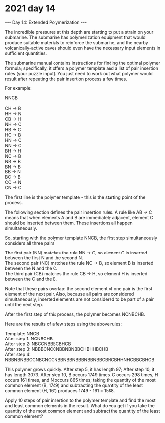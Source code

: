 # 2021 day 14

--- Day 14: Extended Polymerization ---

The incredible pressures at this depth are starting to put a strain on your submarine. The submarine has polymerization equipment that would produce suitable materials to reinforce the submarine, and the nearby volcanically-active caves should even have the necessary input elements in sufficient quantities.



The submarine manual contains instructions for finding the optimal polymer formula; specifically, it offers a polymer template and a list of pair insertion rules (your puzzle input). You just need to work out what polymer would result after repeating the pair insertion process a few times.



For example:



NNCB\
\
CH -> B\
HH -> N\
CB -> H\
NH -> C\
HB -> C\
HC -> B\
HN -> C\
NN -> C\
BH -> H\
NC -> B\
NB -> B\
BN -> B\
BB -> N\
BC -> B\
CC -> N\
CN -> C



The first line is the polymer template - this is the starting point of the process.



The following section defines the pair insertion rules. A rule like AB -> C means that when elements A and B are immediately adjacent, element C should be inserted between them. These insertions all happen simultaneously.



So, starting with the polymer template NNCB, the first step simultaneously considers all three pairs:



The first pair (NN) matches the rule NN -> C, so element C is inserted between the first N and the second N.\
The second pair (NC) matches the rule NC -> B, so element B is inserted between the N and the C.\
The third pair (CB) matches the rule CB -> H, so element H is inserted between the C and the B.



Note that these pairs overlap: the second element of one pair is the first element of the next pair. Also, because all pairs are considered simultaneously, inserted elements are not considered to be part of a pair until the next step.



After the first step of this process, the polymer becomes NCNBCHB.



Here are the results of a few steps using the above rules:



Template:     NNCB\
After step 1: NCNBCHB\
After step 2: NBCCNBBBCBHCB\
After step 3: NBBBCNCCNBBNBNBBCHBHHBCHB\
After step 4: NBBNBNBBCCNBCNCCNBBNBBNBBBNBBNBBCBHCBHHNHCBBCBHCB



This polymer grows quickly. After step 5, it has length 97; After step 10, it has length 3073. After step 10, B occurs 1749 times, C occurs 298 times, H occurs 161 times, and N occurs 865 times; taking the quantity of the most common element (B, 1749) and subtracting the quantity of the least common element (H, 161) produces 1749 - 161 = 1588.



Apply 10 steps of pair insertion to the polymer template and find the most and least common elements in the result. What do you get if you take the quantity of the most common element and subtract the quantity of the least common element?



